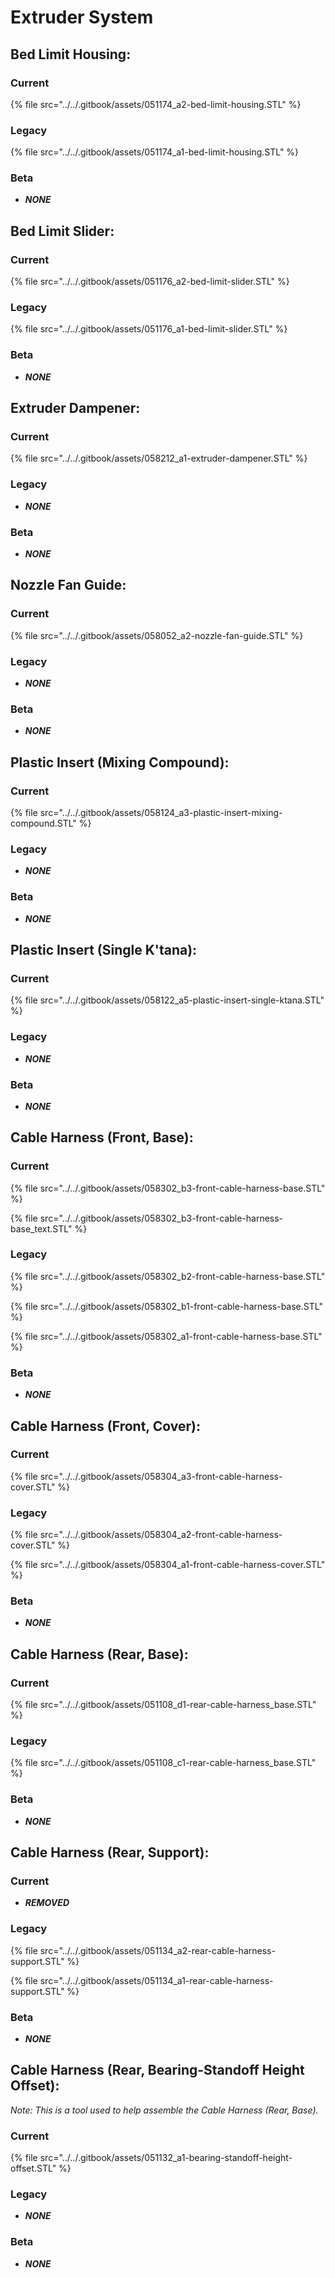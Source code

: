 # Extruder System

## Bed Limit Housing:

### Current

{% file src="../../.gitbook/assets/051174\_a2-bed-limit-housing.STL" %}

### Legacy

{% file src="../../.gitbook/assets/051174\_a1-bed-limit-housing.STL" %}

### Beta

* _**NONE**_

## Bed Limit Slider:

### Current

{% file src="../../.gitbook/assets/051176\_a2-bed-limit-slider.STL" %}

### Legacy

{% file src="../../.gitbook/assets/051176\_a1-bed-limit-slider.STL" %}

### Beta

* _**NONE**_

## Extruder Dampener:

### Current

{% file src="../../.gitbook/assets/058212\_a1-extruder-dampener.STL" %}

### Legacy

* _**NONE**_

### Beta

* _**NONE**_

## Nozzle Fan Guide:

### Current

{% file src="../../.gitbook/assets/058052\_a2-nozzle-fan-guide.STL" %}

### Legacy

* _**NONE**_

### Beta

* _**NONE**_

## Plastic Insert \(Mixing Compound\):

### Current

{% file src="../../.gitbook/assets/058124\_a3-plastic-insert-mixing-compound.STL" %}

### Legacy

* _**NONE**_

### Beta

* _**NONE**_

## Plastic Insert \(Single K'tana\):

### Current

{% file src="../../.gitbook/assets/058122\_a5-plastic-insert-single-ktana.STL" %}

### Legacy

* _**NONE**_

### Beta

* _**NONE**_

## Cable Harness \(Front, Base\):

### Current

{% file src="../../.gitbook/assets/058302\_b3-front-cable-harness-base.STL" %}

{% file src="../../.gitbook/assets/058302\_b3-front-cable-harness-base\_text.STL" %}

### Legacy

{% file src="../../.gitbook/assets/058302\_b2-front-cable-harness-base.STL" %}

{% file src="../../.gitbook/assets/058302\_b1-front-cable-harness-base.STL" %}

{% file src="../../.gitbook/assets/058302\_a1-front-cable-harness-base.STL" %}

### Beta

* _**NONE**_

## Cable Harness \(Front, Cover\):

### Current

{% file src="../../.gitbook/assets/058304\_a3-front-cable-harness-cover.STL" %}

### Legacy

{% file src="../../.gitbook/assets/058304\_a2-front-cable-harness-cover.STL" %}

{% file src="../../.gitbook/assets/058304\_a1-front-cable-harness-cover.STL" %}

### Beta

* _**NONE**_

## Cable Harness \(Rear, Base\):

### Current

{% file src="../../.gitbook/assets/051108\_d1-rear-cable-harness\_base.STL" %}

### Legacy

{% file src="../../.gitbook/assets/051108\_c1-rear-cable-harness\_base.STL" %}

### Beta

* _**NONE**_

## Cable Harness \(Rear, Support\):

### Current

* _**REMOVED**_

### Legacy

{% file src="../../.gitbook/assets/051134\_a2-rear-cable-harness-support.STL" %}

{% file src="../../.gitbook/assets/051134\_a1-rear-cable-harness-support.STL" %}

### Beta

* _**NONE**_

## Cable Harness \(Rear, Bearing-Standoff Height Offset\):

_Note: This is a tool used to help assemble the Cable Harness \(Rear, Base\)._

### Current

{% file src="../../.gitbook/assets/051132\_a1-bearing-standoff-height-offset.STL" %}

### Legacy

* _**NONE**_

### Beta

* _**NONE**_

